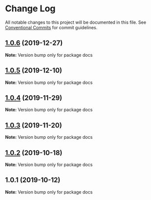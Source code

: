 # Change Log

All notable changes to this project will be documented in this file.
See [Conventional Commits](https://conventionalcommits.org) for commit guidelines.

## [1.0.6](https://github.com/vuepress/vuepress-community/compare/docs@1.0.5...docs@1.0.6) (2019-12-27)

**Note:** Version bump only for package docs

## [1.0.5](https://github.com/vuepress/vuepress-community/compare/docs@1.0.4...docs@1.0.5) (2019-12-10)

**Note:** Version bump only for package docs

## [1.0.4](https://github.com/vuepress/vuepress-community/compare/docs@1.0.3...docs@1.0.4) (2019-11-29)

**Note:** Version bump only for package docs

## [1.0.3](https://github.com/vuepress/vuepress-community/compare/docs@1.0.2...docs@1.0.3) (2019-11-20)

**Note:** Version bump only for package docs

## [1.0.2](https://github.com/vuepress/vuepress-community/compare/docs@1.0.1...docs@1.0.2) (2019-10-18)

**Note:** Version bump only for package docs

## 1.0.1 (2019-10-12)

**Note:** Version bump only for package docs

